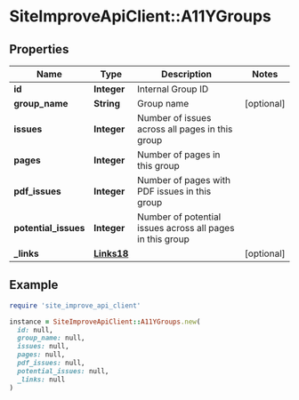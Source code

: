 # SiteImproveApiClient::A11YGroups

## Properties

| Name | Type | Description | Notes |
| ---- | ---- | ----------- | ----- |
| **id** | **Integer** | Internal Group ID   |  |
| **group_name** | **String** | Group name | [optional] |
| **issues** | **Integer** | Number of issues across all pages in this group |  |
| **pages** | **Integer** | Number of pages in this group |  |
| **pdf_issues** | **Integer** | Number of pages with PDF issues in this group   |  |
| **potential_issues** | **Integer** | Number of potential issues across all pages in this group  |  |
| **_links** | [**Links18**](Links18.md) |  | [optional] |

## Example

```ruby
require 'site_improve_api_client'

instance = SiteImproveApiClient::A11YGroups.new(
  id: null,
  group_name: null,
  issues: null,
  pages: null,
  pdf_issues: null,
  potential_issues: null,
  _links: null
)
```

